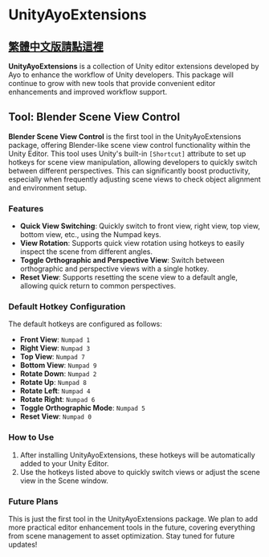 # UnityAyoExtensions

[繁體中文版請點這裡](README.zh-TW.md)
---

**UnityAyoExtensions** is a collection of Unity editor extensions developed by Ayo to enhance the workflow of Unity developers. This package will continue to grow with new tools that provide convenient editor enhancements and improved workflow support.

## Tool: Blender Scene View Control

**Blender Scene View Control** is the first tool in the UnityAyoExtensions package, offering Blender-like scene view control functionality within the Unity Editor. This tool uses Unity's built-in `[Shortcut]` attribute to set up hotkeys for scene view manipulation, allowing developers to quickly switch between different perspectives. This can significantly boost productivity, especially when frequently adjusting scene views to check object alignment and environment setup.

### Features

- **Quick View Switching**: Quickly switch to front view, right view, top view, bottom view, etc., using the Numpad keys.
- **View Rotation**: Supports quick view rotation using hotkeys to easily inspect the scene from different angles.
- **Toggle Orthographic and Perspective View**: Switch between orthographic and perspective views with a single hotkey.
- **Reset View**: Supports resetting the scene view to a default angle, allowing quick return to common perspectives.

### Default Hotkey Configuration

The default hotkeys are configured as follows:

- **Front View**: `Numpad 1`
- **Right View**: `Numpad 3`
- **Top View**: `Numpad 7`
- **Bottom View**: `Numpad 9`
- **Rotate Down**: `Numpad 2`
- **Rotate Up**: `Numpad 8`
- **Rotate Left**: `Numpad 4`
- **Rotate Right**: `Numpad 6`
- **Toggle Orthographic Mode**: `Numpad 5`
- **Reset View**: `Numpad 0`

### How to Use

1. After installing UnityAyoExtensions, these hotkeys will be automatically added to your Unity Editor.
2. Use the hotkeys listed above to quickly switch views or adjust the scene view in the Scene window.

### Future Plans

This is just the first tool in the UnityAyoExtensions package. We plan to add more practical editor enhancement tools in the future, covering everything from scene management to asset optimization. Stay tuned for future updates!

